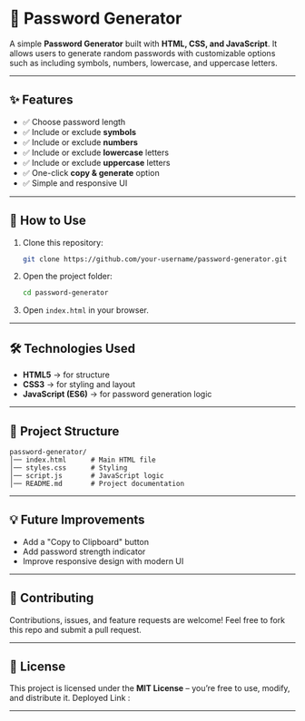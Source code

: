 # 🔐 Password Generator

A simple **Password Generator** built with **HTML, CSS, and JavaScript**.
It allows users to generate random passwords with customizable options such as including symbols, numbers, lowercase, and uppercase letters.

---

## ✨ Features

* ✅ Choose password length
* ✅ Include or exclude **symbols**
* ✅ Include or exclude **numbers**
* ✅ Include or exclude **lowercase** letters
* ✅ Include or exclude **uppercase** letters
* ✅ One-click **copy & generate** option
* ✅ Simple and responsive UI

---

## 🚀 How to Use

1. Clone this repository:

   ```bash
   git clone https://github.com/your-username/password-generator.git
   ```
2. Open the project folder:

   ```bash
   cd password-generator
   ```
3. Open `index.html` in your browser.

---

## 🛠️ Technologies Used

* **HTML5** → for structure
* **CSS3** → for styling and layout
* **JavaScript (ES6)** → for password generation logic

---

## 📂 Project Structure

```
password-generator/
│── index.html      # Main HTML file
│── styles.css      # Styling
│── script.js       # JavaScript logic
│── README.md       # Project documentation
```

---

## 💡 Future Improvements

* Add a "Copy to Clipboard" button
* Add password strength indicator
* Improve responsive design with modern UI

---

## 🤝 Contributing

Contributions, issues, and feature requests are welcome!
Feel free to fork this repo and submit a pull request.

---

## 📜 License

This project is licensed under the **MIT License** – you’re free to use, modify, and distribute it.
Deployed Link :

---
